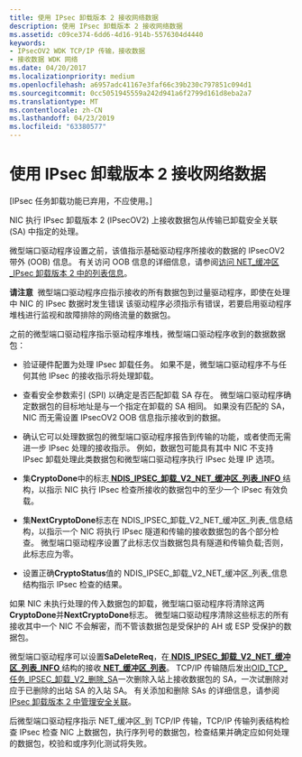 ```yaml
---
title: 使用 IPsec 卸载版本 2 接收网络数据
description: 使用 IPsec 卸载版本 2 接收网络数据
ms.assetid: c09ce374-6dd6-4d16-914b-5576304d4440
keywords:
- IPsecOV2 WDK TCP/IP 传输，接收数据
- 接收数据 WDK 网络
ms.date: 04/20/2017
ms.localizationpriority: medium
ms.openlocfilehash: a6957adc41167e3faf66c39b230c797851c094d1
ms.sourcegitcommit: 0cc5051945559a242d941a6f2799d161d8eba2a7
ms.translationtype: MT
ms.contentlocale: zh-CN
ms.lasthandoff: 04/23/2019
ms.locfileid: "63380577"
---
```

# <a name="receiving-network-data-with-ipsec-offload-version-2"></a>使用 IPsec 卸载版本 2 接收网络数据

\[IPsec 任务卸载功能已弃用，不应使用。\]




NIC 执行 IPsec 卸载版本 2 (IPsecOV2) 上接收数据包从传输已卸载安全关联 (SA) 中指定的处理。

微型端口驱动程序设置之前，该值指示基础驱动程序所接收的数据的 IPsecOV2 带外 (OOB) 信息。 有关访问 OOB 信息的详细信息，请参阅[访问 NET\_缓冲区\_IPsec 卸载版本 2 中的列表信息](accessing-net-buffer-list-information-in-ipsec-offload-version-2.md)。

**请注意**  微型端口驱动程序应指示接收的所有数据包到过量驱动程序，即使在处理中 NIC 的 IPsec 数据时发生错误 该驱动程序必须指示有错误，若要启用驱动程序堆栈进行监视和故障排除的网络流量的数据包。

 

之前的微型端口驱动程序指示驱动程序堆栈，微型端口驱动程序收到的数据数据包：

-   验证硬件配置为处理 IPsec 卸载任务。 如果不是，微型端口驱动程序不与任何其他 IPsec 的接收指示将处理卸载。

-   查看安全参数索引 (SPI) 以确定是否匹配卸载 SA 存在。 微型端口驱动程序确定数据包的目标地址是与一个指定在卸载的 SA 相同。 如果没有匹配的 SA，NIC 而无需设置 IPsecOV2 OOB 信息指示接收到的数据。

-   确认它可以处理数据包的微型端口驱动程序报告到传输的功能，或者使而无需进一步 IPsec 处理的接收指示。 例如，数据包可能具有其中 NIC 不支持 IPsec 卸载处理此类数据包和微型端口驱动程序执行 IPsec 处理 IP 选项。

-   集**CryptoDone**中的标志[ **NDIS\_IPSEC\_卸载\_V2\_NET\_缓冲区\_列表\_INFO** ](https://msdn.microsoft.com/library/windows/hardware/ff565818)结构，以指示 NIC 执行 IPsec 检查所接收的数据包中的至少一个 IPsec 有效负载。

-   集**NextCryptoDone**标志在 NDIS\_IPSEC\_卸载\_V2\_NET\_缓冲区\_列表\_信息结构，以指示一个 NIC 将执行 IPsec 隧道和传输的接收数据包的各个部分检查。 微型端口驱动程序设置了此标志仅当数据包具有隧道和传输负载;否则，此标志应为零。

-   设置正确**CryptoStatus**值的 NDIS\_IPSEC\_卸载\_V2\_NET\_缓冲区\_列表\_信息结构指示 IPsec 检查的结果。

如果 NIC 未执行处理的传入数据包的卸载，微型端口驱动程序将清除这两**CryptoDone**并**NextCryptoDone**标志。 微型端口驱动程序清除这些标志的所有接收其中一个 NIC 不会解密，而不管该数据包是受保护的 AH 或 ESP 受保护的数据包。

微型端口驱动程序可以设置**SaDeleteReq**，在[ **NDIS\_IPSEC\_卸载\_V2\_NET\_缓冲区\_列表\_INFO** ](https://msdn.microsoft.com/library/windows/hardware/ff565818)结构的接收[ **NET\_缓冲区\_列表**](https://msdn.microsoft.com/library/windows/hardware/ff568388)。 TCP/IP 传输随后发出[OID\_TCP\_任务\_IPSEC\_卸载\_V2\_删除\_SA](https://msdn.microsoft.com/library/windows/hardware/ff569813)一次删除入站上接收数据包的 SA，一次试删除对应于已删除的出站 SA 的入站 SA。 有关添加和删除 SAs 的详细信息，请参阅[IPsec 卸载版本 2 中管理安全关联](managing-security-associations-in-ipsec-offload-version-2.md)。

后微型端口驱动程序指示 NET\_缓冲区\_到 TCP/IP 传输，TCP/IP 传输列表结构检查 IPsec 检查 NIC 上数据包，执行序列号的数据包，检查结果并确定应如何处理的数据包，校验和或序列化测试将失败。

 

 





